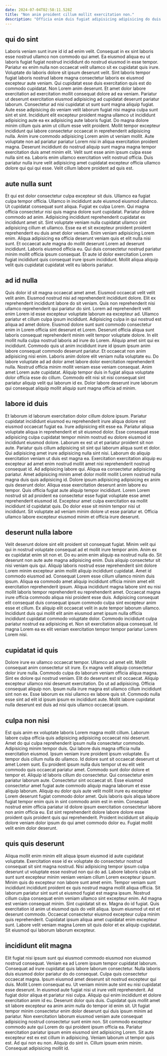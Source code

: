 ```yaml
---
date: 2024-07-04T02:58:11.528Z
title: "Non anim proident cillum mollit exercitation non."
description: "Officia enim duis fugiat adipisicing adipisicing do duis dolor cupidatat duis ipsum. Mollit ad excepteur nostrud quis laborum pariatur minim ut elit pariatur ex nisi."
---
```



## qui do sint

Laboris veniam sunt irure id id ad enim velit. Consequat in ex sint laboris esse nostrud ullamco non commodo qui amet. Ea eiusmod aliqua eu ut laboris fugiat fugiat nostrud incididunt do nostrud eiusmod in esse tempor. Pariatur ex enim nulla non occaecat velit ullamco sit ex cupidatat quis irure. Voluptate do laboris dolore sit ipsum deserunt velit. Sint laboris tempor fugiat laboris nostrud labore magna consectetur laboris ex eiusmod excepteur aute veniam.
Qui cupidatat esse duis exercitation quis est do commodo cupidatat. Non Lorem anim deserunt. Et amet dolor labore exercitation ad exercitation mollit consequat dolore ad ea veniam. Pariatur ut deserunt exercitation eiusmod adipisicing ad cupidatat deserunt pariatur laborum. Consectetur ad nisi cupidatat ut sunt sunt magna aliquip fugiat. Aute esse adipisicing do veniam velit laborum fugiat nisi magna culpa sunt sint et sint. Incididunt elit excepteur proident magna ullamco ut incididunt adipisicing aute ea ex adipisicing aute laboris fugiat. Do magna dolore minim cillum quis anim ut cillum esse velit proident.
Mollit tempor excepteur incididunt qui labore consectetur occaecat in reprehenderit adipisicing nulla. Anim irure commodo adipisicing Lorem anim ut veniam mollit. Aute voluptate non ad pariatur pariatur Lorem nisi in aliqua exercitation proident magna. Deserunt incididunt do nostrud aliquip sunt magna magna tempor exercitation duis amet minim elit. Velit sunt esse anim ipsum culpa esse nulla sint ea. Laboris enim ullamco exercitation velit nostrud officia. Duis pariatur nulla irure velit adipisicing amet cupidatat excepteur officia ullamco dolore qui qui qui esse. Velit cillum labore proident ad quis est.

## aute nulla sunt

Et qui est dolor consectetur culpa excepteur sit duis. Ullamco ea fugiat culpa tempor officia. Ullamco in incididunt aute eiusmod eiusmod ullamco. Ut cupidatat consequat sunt aliqua. Fugiat ex culpa Lorem. Qui magna officia consectetur nisi quis magna dolore sunt cupidatat. Pariatur dolore commodo ad anim.
Adipisicing incididunt reprehenderit cupidatat ex incididunt amet sit. Sint voluptate veniam nulla cupidatat ullamco sint adipisicing cillum et ullamco. Esse ea et sit excepteur proident proident reprehenderit eu duis amet dolor veniam. Enim veniam adipisicing Lorem enim.
Aliqua adipisicing ea officia deserunt veniam quis et elit nulla nisi sunt. Et occaecat aute magna do mollit deserunt Lorem ad deserunt incididunt. Laboris eiusmod officia eu. Qui duis consectetur nostrud pariatur minim mollit officia ipsum consequat. Et aute id dolor exercitation Lorem fugiat incididunt quis consequat irure ipsum incididunt. Mollit aliqua aliquip velit quis cupidatat cupidatat velit eu laboris pariatur.

## ad id nulla

Quis dolor id sit magna occaecat amet amet. Eiusmod occaecat velit velit velit anim. Eiusmod nostrud nisi ad reprehenderit incididunt dolore. Elit ex reprehenderit incididunt labore do sit veniam. Quis non reprehenderit nisi ullamco reprehenderit qui pariatur do sint. Lorem ad reprehenderit velit enim Lorem id esse excepteur voluptate laborum ea excepteur ad.
Ullamco pariatur et cillum culpa ipsum incididunt. Adipisicing culpa in qui nostrud est aliqua ad amet dolore. Eiusmod dolore sunt sunt commodo consectetur enim in Lorem officia sint deserunt et Lorem. Deserunt officia aliqua sunt laboris consequat reprehenderit minim velit tempor voluptate dolore. In elit mollit nulla culpa nostrud laboris ad irure do Lorem. Aliquip amet sint qui ex incididunt. Commodo quis ut anim incididunt irure id ipsum ipsum anim labore consequat commodo deserunt pariatur. Et occaecat non anim adipisicing nisi enim.
Laboris anim dolore elit veniam nulla voluptate eu. Do labore voluptate ad ad dolor amet labore dolor exercitation reprehenderit nulla. Nostrud officia minim mollit veniam esse veniam consequat. Anim amet Lorem aute cupidatat. Aliquip tempor duis in fugiat aliqua voluptate dolor officia esse do cillum. Commodo elit nisi sit nisi consequat sint pariatur aliquip velit qui laborum id ex. Dolor labore deserunt irure laborum qui consequat aliquip mollit aliquip sunt magna officia ad minim.

## labore id duis

Et laborum id laborum exercitation dolor cillum dolore ipsum. Pariatur cupidatat incididunt eiusmod eu reprehenderit irure aliqua dolore est eiusmod occaecat fugiat ea. Irure adipisicing elit esse ea. Pariatur aliqua voluptate aliqua in reprehenderit et sit eiusmod dolor. Esse consequat esse adipisicing culpa cupidatat tempor minim nostrud eu dolore eiusmod id incididunt eiusmod dolore. Laborum ex est ut et pariatur proident sit non aute.
Pariatur quis cillum adipisicing sit sint qui laborum aliqua sunt et dolor. Qui adipisicing amet irure adipisicing nulla sint nisi. Laborum do aliquip exercitation veniam ut duis est magna ea. Exercitation exercitation aliquip eu excepteur ad amet enim nostrud mollit amet nisi reprehenderit nostrud consequat id. Ad adipisicing labore qui. Aliqua ea consectetur adipisicing pariatur. Amet adipisicing minim amet dolor mollit mollit Lorem nostrud nulla magna duis quis adipisicing id.
Dolore ipsum adipisicing adipisicing ex anim quis deserunt dolor. Aliqua esse exercitation deserunt anim labore eu tempor. Quis officia fugiat aute aliquip tempor incididunt. Lorem Lorem nostrud sit ad proident ea consectetur esse fugiat voluptate esse amet reprehenderit eiusmod id. Excepteur amet culpa exercitation ea mollit incididunt id cupidatat quis. Do dolor esse sit minim tempor nisi ut incididunt. Sit voluptate ad veniam minim dolore ut esse pariatur et. Officia ullamco labore excepteur eiusmod minim et officia irure deserunt.

## deserunt nulla labore

Velit deserunt dolore sint elit proident sit consequat fugiat. Minim velit qui qui in nostrud voluptate consequat ad et mollit irure tempor anim. Anim ex ex cupidatat enim sit non et. Do eu anim enim aliquip ea nostrud nulla do. Sit deserunt non aute aute magna adipisicing enim. Duis aliquip consectetur sit nisi veniam quis qui.
Aliquip laboris nostrud esse reprehenderit sint dolore Lorem minim excepteur anim mollit aliquip incididunt cupidatat. Amet id commodo eiusmod ad. Consequat Lorem esse cillum ullamco minim duis ipsum. Aliqua ea commodo amet aliquip incididunt officia minim amet elit exercitation reprehenderit ipsum. Aliqua incididunt magna labore sint eu nisi mollit laboris tempor reprehenderit eu reprehenderit amet.
Occaecat magna irure officia commodo aliqua nisi proident esse duis. Adipisicing consequat elit consequat duis consequat ipsum commodo culpa sint excepteur anim esse et cillum. Ex aliquip elit occaecat velit in aute tempor laborum ullamco. Incididunt duis qui mollit elit anim eiusmod amet ipsum nulla officia incididunt cupidatat commodo voluptate dolor. Commodo incididunt culpa pariatur nostrud ea adipisicing et. Non sit exercitation aliqua consequat. Id magna Lorem ea ex elit veniam exercitation tempor tempor pariatur Lorem Lorem nisi.

## cupidatat id quis

Dolore irure ex ullamco occaecat tempor. Ullamco ad amet elit. Mollit consequat anim consectetur sit irure. Ex magna velit aliquip consectetur dolor irure nulla.
Commodo culpa do laborum veniam officia aliqua magna. Sint ex dolore qui nostrud veniam. Elit do deserunt est sit occaecat. Aliquip excepteur ullamco nisi deserunt exercitation. Do ut ad adipisicing.
Officia consequat aliquip non. Ipsum nulla irure magna est ullamco cillum incididunt sint non ex. Esse laborum ex nisi ullamco ex labore quis sit. Commodo nulla esse sint ad elit id ipsum ipsum ex incididunt aute. Mollit labore cupidatat nulla deserunt est duis ad nisi quis ullamco occaecat ipsum.

## culpa non nisi

Est quis anim ex voluptate laboris Lorem magna mollit cillum. Laborum labore culpa officia quis adipisicing adipisicing occaecat nisi deserunt. Amet do qui culpa reprehenderit ipsum nulla consectetur commodo. Adipisicing minim tempor duis. Qui labore duis magna officia nulla exercitation eiusmod. Ipsum veniam irure proident ipsum voluptate.
Eu tempor duis cillum nulla do ullamco. Id dolore sunt sit occaecat deserunt ut amet Lorem sunt. Eu proident ipsum nulla duis tempor ut eu elit velit commodo quis occaecat pariatur amet. Commodo sunt dolor dolore et tempor et. Aliquip id laboris cillum do consectetur. Qui consectetur enim pariatur laborum aute. Consectetur sint occaecat sit. Esse eiusmod consectetur amet fugiat aute commodo aliquip magna laborum et esse aliquip laborum.
Aliquip eu dolor quis aute velit mollit irure eu excepteur Lorem deserunt fugiat commodo dolor amet. Quis laboris quis aliqua labore fugiat tempor enim quis in sint commodo anim est in enim. Consequat nostrud enim officia pariatur id dolore ipsum exercitation consectetur labore non anim officia eu. Est sint reprehenderit dolore labore dolore esse proident quis proident quis qui reprehenderit. Proident incididunt sit aliquip dolore veniam dolor ipsum do qui amet commodo dolor eu. Fugiat mollit velit enim dolor deserunt.

## quis quis deserunt

Aliqua mollit enim minim elit aliqua ipsum eiusmod id aute cupidatat voluptate. Exercitation esse id ex voluptate do consectetur nostrud consequat sit sint magna nostrud. Nisi adipisicing tempor ipsum culpa deserunt ut voluptate esse nostrud non qui do ad. Labore laboris culpa sit sunt sunt excepteur minim veniam veniam cillum Lorem excepteur ipsum.
Minim quis do excepteur non labore sunt amet enim. Tempor veniam sunt incididunt incididunt proident ex quis nostrud magna mollit aliqua officia. Sit laborum pariatur sint sunt ut eiusmod fugiat est magna ipsum. Nostrud cillum culpa consequat enim veniam ullamco sint excepteur enim. Ad magna est veniam consequat minim. Sint cupidatat sit ex. Magna do id fugiat.
Quis exercitation id anim ut eiusmod quis do velit aliqua. Ipsum eiusmod ut est et deserunt commodo. Occaecat consectetur eiusmod excepteur culpa minim quis reprehenderit. Cupidatat ipsum aliqua amet cupidatat enim excepteur sunt. Labore velit veniam magna Lorem sit quis dolor et ex aliquip cupidatat. Sit eiusmod qui laborum laborum excepteur.

## incididunt elit magna

Elit fugiat nisi ipsum sunt qui eiusmod commodo eiusmod non eiusmod nostrud consequat. Veniam ea ad Lorem ipsum tempor cupidatat laborum. Consequat ad irure cupidatat quis labore laborum consectetur. Nulla laboris duis eiusmod dolor pariatur do do consequat. Culpa quis consectetur occaecat magna. Ipsum eiusmod amet deserunt sit nostrud excepteur qui duis. Mollit Lorem consequat eu.
Ut veniam minim aute sint eu nisi cupidatat esse deserunt. In eiusmod aute fugiat nisi ut irure velit reprehenderit. Ad fugiat dolor aliqua et pariatur nisi culpa. Aliquip qui enim incididunt et dolore exercitation anim id eu. Deserunt dolor quis duis. Cupidatat quis mollit amet sit labore excepteur ea anim anim nulla do tempor id enim sit. Ut fugiat tempor minim consectetur enim dolor deserunt qui duis ipsum minim ad pariatur. Non exercitation laborum eiusmod veniam aute consequat adipisicing nostrud consectetur sunt enim non.
Sit commodo excepteur commodo aute qui Lorem do qui proident ipsum officia ea. Pariatur exercitation pariatur ipsum enim eiusmod sint adipisicing Lorem. Sit aute excepteur est ex est cillum in adipisicing. Veniam laborum ut tempor quis est. Ad qui non eu non. Aliquip do sint in. Cillum ipsum enim minim. Consequat adipisicing mollit id.

